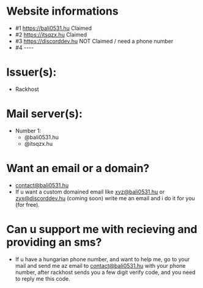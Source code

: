 # Website informations
 - #1 https://bali0531.hu 			Claimed
 - #2 https://itsqzx.hu				Claimed
 - #3 https://discorddev.hu			NOT Claimed    / need a phone number
 - #4 ----
 
# Issuer(s):
 - Rackhost
 
# Mail server(s):
 - Number 1:
	- @bali0531.hu
	- @itsqzx.hu


# Want an email or a domain?
 - contact@bali0531.hu
 - If u want a custom domained email like xyz@bali0531.hu or zyx@discorddev.hu (coming soon) write me an email and i do it for you (for free).
 
# Can u support me with recieving and providing an sms?
 - If u have a hungarian phone number, and want to help me, go to your mail and send me az email to contact@bali0531.hu with your phone number, after rackhost sends you a few digit verify code, and you need to reply me this code. 